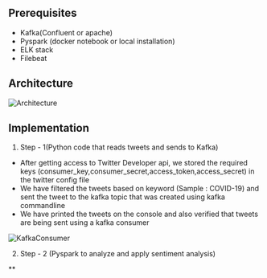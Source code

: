 ## Prerequisites

* Kafka(Confluent or apache)
* Pyspark (docker notebook or local installation)
* ELK stack
* Filebeat

## Architecture

![Architecture](https://user-images.githubusercontent.com/82575873/114900828-da6b8e00-9e31-11eb-946e-7d7e683bb7f3.png)

## Implementation

1. Step - 1(Python code that reads tweets and sends to Kafka)
 
 * After getting access to Twitter Developer api, we stored the required keys (consumer_key,consumer_secret,access_token,access_secret) in the twitter config file
 * We have filtered the tweets based on keyword (Sample : COVID-19) and sent the tweet to the kafka topic that was created using kafka commandline
 * We have printed the tweets on the console and also verified that tweets are being sent using a kafka consumer

![KafkaConsumer](https://user-images.githubusercontent.com/82575873/114902237-3e428680-9e33-11eb-8abd-75ce059ae291.JPG)

2. Step - 2 (Pyspark to analyze and apply sentiment analysis)

** 
